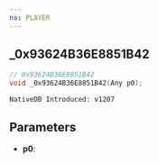 ```yaml
---
ns: PLAYER
---
```

## _0x93624B36E8851B42

```c
// 0x93624B36E8851B42
void _0x93624B36E8851B42(Any p0);
```

```
NativeDB Introduced: v1207
```

## Parameters
* **p0**:
